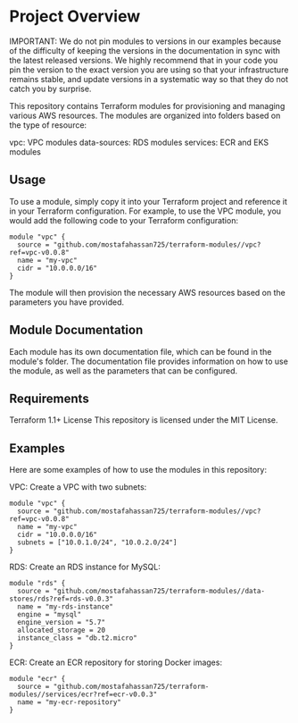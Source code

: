 # Project Overview

IMPORTANT: We do not pin modules to versions in our examples because of the difficulty of keeping the versions in the documentation in sync with the latest released versions. We highly recommend that in your code you pin the version to the exact version you are using so that your infrastructure remains stable, and update versions in a systematic way so that they do not catch you by surprise.

This repository contains Terraform modules for provisioning and managing various AWS resources. The modules are organized into folders based on the type of resource:

vpc: VPC modules
data-sources: RDS modules
services: ECR and EKS modules
## Usage
To use a module, simply copy it into your Terraform project and reference it in your Terraform configuration. For example, to use the VPC module, you would add the following code to your Terraform configuration:

```
module "vpc" {
  source = "github.com/mostafahassan725/terraform-modules//vpc?ref=vpc-v0.0.8"
  name = "my-vpc"
  cidr = "10.0.0.0/16"
}
```
The module will then provision the necessary AWS resources based on the parameters you have provided.

## Module Documentation
Each module has its own documentation file, which can be found in the module's folder. The documentation file provides information on how to use the module, as well as the parameters that can be configured.

## Requirements
Terraform 1.1+
License
This repository is licensed under the MIT License.

## Examples
Here are some examples of how to use the modules in this repository:

VPC:
Create a VPC with two subnets:
```
module "vpc" {
  source = "github.com/mostafahassan725/terraform-modules//vpc?ref=vpc-v0.0.8"
  name = "my-vpc"
  cidr = "10.0.0.0/16"
  subnets = ["10.0.1.0/24", "10.0.2.0/24"]
}
```

RDS:
Create an RDS instance for MySQL:
```
module "rds" {
  source = "github.com/mostafahassan725/terraform-modules//data-stores/rds?ref=rds-v0.0.3"
  name = "my-rds-instance"
  engine = "mysql"
  engine_version = "5.7"
  allocated_storage = 20
  instance_class = "db.t2.micro"
}
```

ECR:
Create an ECR repository for storing Docker images:
```
module "ecr" {
  source = "github.com/mostafahassan725/terraform-modules//services/ecr?ref=ecr-v0.0.3"
  name = "my-ecr-repository"
}
```


